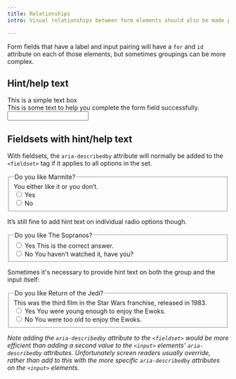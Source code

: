 ```yaml
---
title: Relationships
intro: Visual relationships between form elements should also be made programmatically, so that screen reader users get the same experience.

---
```


Form fields that have a label and input pairing will have a `for` and `id` attribute on each of those elements, but sometimes groupings can be more complex.

## Hint/help text

<form>
    <div>
        <label for="text">This is a simple text box</label>
        <div id="text-hint">This is some text to help you complete the form field successfully.</div>
        <input id="text" type="text" aria-describedby="text-hint" />
    </div>
</form>


## Fieldsets with hint/help text

With fieldsets, the `aria-describedby` attribute will normally be added to the `<fieldset>` tag if it applies to all options in the set.

<form>
    <fieldset aria-describedby="fieldset-hint">
        <legend>Do you like Marmite?</legend>
        <div id="fieldset-hint">You either like it or you don’t.</div>
        <div>
            <input id="marmite-yes" type="radio" name="marmite" />
            <label for="marmite-yes">Yes</label>
        </div>
        <div>
            <input id="marmite-no" type="radio" name="marmite" />
            <label for="marmite-no">No</label>
        </div>
    </fieldset>
</form>

It’s still fine to add hint text on individual radio options though.

<form>
    <fieldset>
        <legend>Do you like The Sopranos?</legend>
        <div>
            <input id="sopranos-yes" type="radio" name="sopranos" aria-describedby="sopranos-option-one-hint" />
            <label for="sopranos-yes">Yes</label>
            <span id="sopranos-option-one-hint">This is the correct answer.</span>
        </div>
        <div>
            <input id="sopranos-no" type="radio" name="sopranos" aria-describedby="sopranos-option-two-hint" />
            <label for="sopranos-no">No</label>
            <span id="sopranos-option-two-hint">You haven’t watched it, have you?</span>
        </div>
    </fieldset>
</form>

Sometimes it's necessary to provide hint text on both the group and the input itself:

<form>
    <fieldset>
        <legend>Do you like Return of the Jedi?</legend>
        <span id="jedi-hint">This was the third film in the Star Wars franchise, released in 1983.</span>
        <div>
            <input id="jedi-yes" type="radio" name="jedi" aria-describedby="jedi-hint jedi-option-one-hint" />
            <label for="jedi-yes">Yes</label>
            <span id="jedi-option-one-hint">You were young enough to enjoy the Ewoks.</span>
        </div>
        <div>
            <input id="jedi-no" type="radio" name="jedi" aria-describedby="jedi-hint jedi-option-two-hint" />
            <label for="jedi-no">No</label>
            <span id="jedi-option-two-hint">You were too old to enjoy the Ewoks.</span>
        </div>
    </fieldset>
</form>

<i>Note adding the `aria-describedby` attribute to the `<fieldset>` would be more efficient than adding a second value to the `<input>` elements' `aria-describedby` attributes. Unfortunately screen readers usually override, rather than add to this with the more specific `aria-describedby` attributes on the `<input>` elements.</i>
